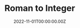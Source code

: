 ---
layout: layouts/dojos.njk
title: Roman to Integer
level: "Easy"
language: perl
link_to_problem: https://leetcode.com/problems/roman-to-integer/description/
link_to_solution: https://github.com/fatchild/leetcode_solutions/tree/main/0001_two_sum/perl
date: 2022-11-01T00:00:00.00Z
site: leetcode
tags: 
  - Hash Table
  - Math
  - String
---